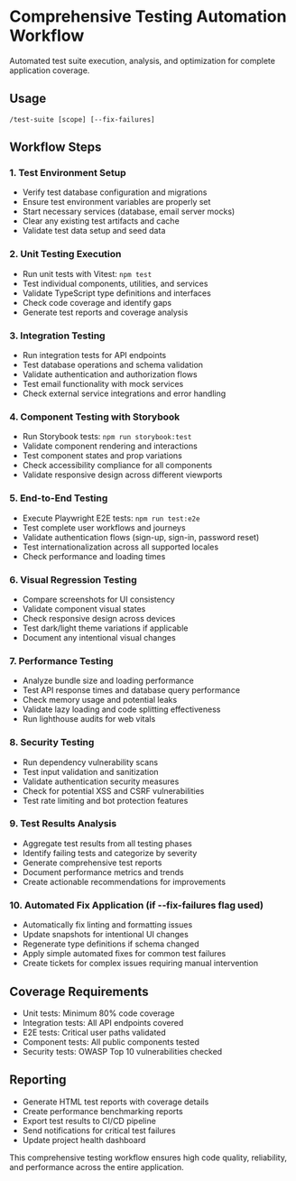 # Comprehensive Testing Automation Workflow

Automated test suite execution, analysis, and optimization for complete application coverage.

## Usage
```
/test-suite [scope] [--fix-failures]
```

## Workflow Steps

### 1. Test Environment Setup
- Verify test database configuration and migrations
- Ensure test environment variables are properly set
- Start necessary services (database, email server mocks)
- Clear any existing test artifacts and cache
- Validate test data setup and seed data

### 2. Unit Testing Execution
- Run unit tests with Vitest: `npm test`
- Test individual components, utilities, and services
- Validate TypeScript type definitions and interfaces
- Check code coverage and identify gaps
- Generate test reports and coverage analysis

### 3. Integration Testing
- Run integration tests for API endpoints
- Test database operations and schema validation
- Validate authentication and authorization flows
- Test email functionality with mock services
- Check external service integrations and error handling

### 4. Component Testing with Storybook
- Run Storybook tests: `npm run storybook:test`
- Validate component rendering and interactions
- Test component states and prop variations
- Check accessibility compliance for all components
- Validate responsive design across different viewports

### 5. End-to-End Testing
- Execute Playwright E2E tests: `npm run test:e2e`
- Test complete user workflows and journeys
- Validate authentication flows (sign-up, sign-in, password reset)
- Test internationalization across all supported locales
- Check performance and loading times

### 6. Visual Regression Testing
- Compare screenshots for UI consistency
- Validate component visual states
- Check responsive design across devices
- Test dark/light theme variations if applicable
- Document any intentional visual changes

### 7. Performance Testing
- Analyze bundle size and loading performance
- Test API response times and database query performance
- Check memory usage and potential leaks
- Validate lazy loading and code splitting effectiveness
- Run lighthouse audits for web vitals

### 8. Security Testing
- Run dependency vulnerability scans
- Test input validation and sanitization
- Validate authentication security measures
- Check for potential XSS and CSRF vulnerabilities
- Test rate limiting and bot protection features

### 9. Test Results Analysis
- Aggregate test results from all testing phases
- Identify failing tests and categorize by severity
- Generate comprehensive test reports
- Document performance metrics and trends
- Create actionable recommendations for improvements

### 10. Automated Fix Application (if --fix-failures flag used)
- Automatically fix linting and formatting issues
- Update snapshots for intentional UI changes
- Regenerate type definitions if schema changed
- Apply simple automated fixes for common test failures
- Create tickets for complex issues requiring manual intervention

## Coverage Requirements
- Unit tests: Minimum 80% code coverage
- Integration tests: All API endpoints covered
- E2E tests: Critical user paths validated
- Component tests: All public components tested
- Security tests: OWASP Top 10 vulnerabilities checked

## Reporting
- Generate HTML test reports with coverage details
- Create performance benchmarking reports
- Export test results to CI/CD pipeline
- Send notifications for critical test failures
- Update project health dashboard

This comprehensive testing workflow ensures high code quality, reliability, and performance across the entire application.
